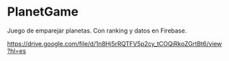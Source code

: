 # PlanetGame
Juego de emparejar planetas. Con ranking y datos en Firebase.

https://drive.google.com/file/d/1n8Hj5rRQTFV5p2cy_tCOQiRkoZGrtBt6/view?hl=es
